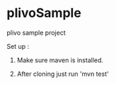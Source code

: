 # plivoSample
plivo sample project

Set up :

1) Make sure maven is installed.

2) After cloning just run 'mvn test'
